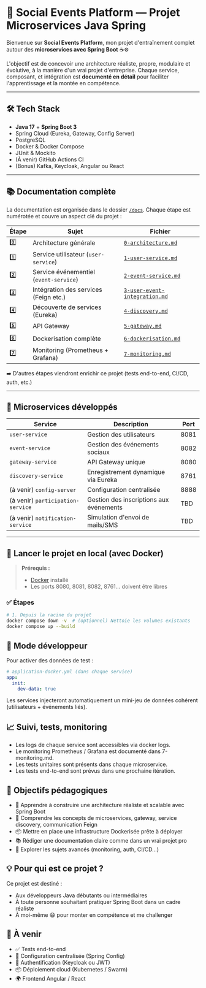 # 🧩 Social Events Platform — Projet Microservices Java Spring

Bienvenue sur **Social Events Platform**, mon projet d'entraînement complet autour des **microservices avec Spring Boot** ☕️⚙️

L'objectif est de concevoir une architecture réaliste, propre, modulaire et évolutive, à la manière d'un vrai projet d'entreprise.
Chaque service, composant, et intégration est **documenté en détail** pour faciliter l'apprentissage et la montée en compétence.

---

## 🛠️ Tech Stack

- **Java 17** + **Spring Boot 3**
- Spring Cloud (Eureka, Gateway, Config Server)
- PostgreSQL
- Docker & Docker Compose
- JUnit & Mockito
- (À venir) GitHub Actions CI
- (Bonus) Kafka, Keycloak, Angular ou React

---

## 📚 Documentation complète

La documentation est organisée dans le dossier [`/docs`](./docs). Chaque étape est numérotée et couvre un aspect clé du projet :

| Étape | Sujet                                 | Fichier                              |
|-------|---------------------------------------|--------------------------------------|
| 0️⃣    | Architecture générale                 | [`0-architecture.md`](./docs/0-architecture.md) |
| 1️⃣    | Service utilisateur (`user-service`)  | [`1-user-service.md`](./docs/1-user-service.md) |
| 2️⃣    | Service événementiel (`event-service`)| [`2-event-service.md`](./docs/2-event-service.md) |
| 3️⃣    | Intégration des services (Feign etc.)| [`3-user-event-integration.md`](./docs/3-user-event-integration.md) |
| 4️⃣    | Découverte de services (Eureka)       | [`4-discovery.md`](./docs/4-discovery.md) |
| 5️⃣    | API Gateway                           | [`5-gateway.md`](./docs/5-gateway.md) |
| 6️⃣    | Dockerisation complète                | [`6-dockerisation.md`](./docs/6-dockerisation.md) |
| 7️⃣    | Monitoring (Prometheus + Grafana)     | [`7-monitoring.md`](./docs/7-monitoring.md) |

➡️ D'autres étapes viendront enrichir ce projet (tests end-to-end, CI/CD, auth, etc.)

---

## 🧱 Microservices développés

| Service              | Description                                  | Port  |
|----------------------|----------------------------------------------|--------|
| `user-service`        | Gestion des utilisateurs                     | 8081   |
| `event-service`       | Gestion des événements sociaux               | 8082   |
| `gateway-service`     | API Gateway unique                           | 8080   |
| `discovery-service`   | Enregistrement dynamique via Eureka         | 8761   |
| (à venir) `config-server` | Configuration centralisée                  | 8888   |
| (à venir) `participation-service` | Gestion des inscriptions aux événements | TBD    |
| (à venir) `notification-service`  | Simulation d'envoi de mails/SMS       | TBD    |

---

## 🚀 Lancer le projet en local (avec Docker)

> **Prérequis :**
> - [Docker](https://www.docker.com/products/docker-desktop) installé
> - Les ports 8080, 8081, 8082, 8761... doivent être libres

### ✅ Étapes

```bash
# 1. Depuis la racine du projet
docker compose down -v  # (optionnel) Nettoie les volumes existants
docker compose up --build
```


## 🧪 Mode développeur

Pour activer des données de test :

```yaml
# application-docker.yml (dans chaque service)
app:
  init:
    dev-data: true
```

Les services injecteront automatiquement un mini-jeu de données cohérent (utilisateurs + événements liés).

## 📈 Suivi, tests, monitoring
- Les logs de chaque service sont accessibles via docker logs.
- Le monitoring Prometheus / Grafana est documenté dans 7-monitoring.md.
- Les tests unitaires sont présents dans chaque microservice.
- Les tests end-to-end sont prévus dans une prochaine itération.

## 🤝 Objectifs pédagogiques
- 🎯 Apprendre à construire une architecture réaliste et scalable avec Spring Boot
- 🧠 Comprendre les concepts de microservices, gateway, service discovery, communication Feign
- 📦 Mettre en place une infrastructure Dockerisée prête à déployer
- 📚 Rédiger une documentation claire comme dans un vrai projet pro
- 🧪 Explorer les sujets avancés (monitoring, auth, CI/CD…)

## 💡 Pour qui est ce projet ?
Ce projet est destiné :
- Aux développeurs Java débutants ou intermédiaires
- À toute personne souhaitant pratiquer Spring Boot dans un cadre réaliste
- À moi-même 😄 pour monter en compétence et me challenger

## 🧠 À venir
- ✅ Tests end-to-end
- 🧪 Configuration centralisée (Spring Config)
- 🔐 Authentification (Keycloak ou JWT)
- 📦 Déploiement cloud (Kubernetes / Swarm)
- 🌍 Frontend Angular / React
